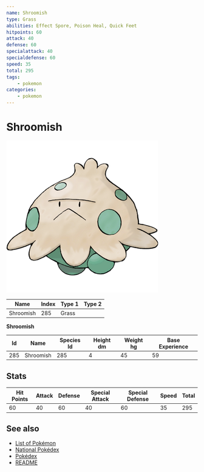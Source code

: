 ```yaml
---
name: Shroomish
type: Grass
abilities: Effect Spore, Poison Heal, Quick Feet
hitpoints: 60
attack: 40
defense: 60
specialattack: 40
specialdefense: 60
speed: 35
total: 295
tags:
    - pokemon
categories:
    - pokemon
---
```


# Shroomish


![Shroomish](images/285.png)

| **Name** | **Index** | **Type 1** | **Type 2** |
|----|----|----|----|
| Shroomish | 285 | Grass  |  |

**Shroomish** 




| **Id** | **Name** | **Species Id** | **Height dm** | **Weight hg** | **Base Experience** |
|--------|----------|----------------|------------|------------|---------------------|
| 285 | Shroomish | 285 | 4 | 45 | 59 |



## Stats

| **Hit Points** | **Attack** | **Defense** | **Special Attack** | **Special Defense** | **Speed** | **Total** |
|----------------|------------|-------------|--------------------|---------------------|-----------|-----------|
| 60 | 40 | 60 | 40 | 60 | 35 | 295 |

## See also

- [List of Pokémon](../pokemon.md)
- [National Pokédex](../national_pokedex.md)
- [Pokédex](../pokedex.md)
- [README](../README.md)
